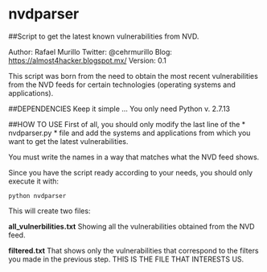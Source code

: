 # nvdparser
##Script to get the latest known vulnerabilities from NVD.

Author: Rafael Murillo
Twitter: @cehrmurillo
Blog: https://almost4hacker.blogspot.mx/
Version: 0.1

This script was born from the need to obtain the most recent vulnerabilities from the NVD feeds for certain technologies (operating systems and applications).


##DEPENDENCIES
Keep it simple ... You only need Python v. 2.7.13

##HOW TO USE
First of all, you should only modify the last line of the * nvdparser.py * file and add the systems and applications from which you want to get the latest vulnerabilities.

You must write the names in a way that matches what the NVD feed shows.

Since you have the script ready according to your needs, you should only execute it with:

`python nvdparser`

This will create two files:

**all_vulnerbilities.txt** Showing all the vulnerabilities obtained from the NVD feed.

**filtered.txt** That shows only the vulnerabilities that correspond to the filters you made in the previous step. THIS IS THE FILE THAT INTERESTS US.
